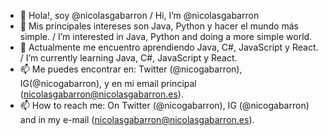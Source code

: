 - 👋 Hola!, soy @nicolasgabarron / Hi, I’m @nicolasgabarron
- 👀 Mis principales intereses son Java, Python y hacer el mundo más simple. / I’m interested in Java, Python and doing a more simple world.
- 🌱 Actualmente me encuentro aprendiendo Java, C#, JavaScript y React. / I’m currently learning Java, C#, JavaScript y React.
- 📫 Me puedes encontrar en: Twitter (@nicogabarron), IG(@nicogabarron), y en mi email principal (nicolasgabarron@nicolasgabarron.es).
- 📫 How to reach me: On Twitter (@nicogabarron), IG (@nicogabarron) and in my e-mail (nicolasgabarron@nicolasgabarron.es).
